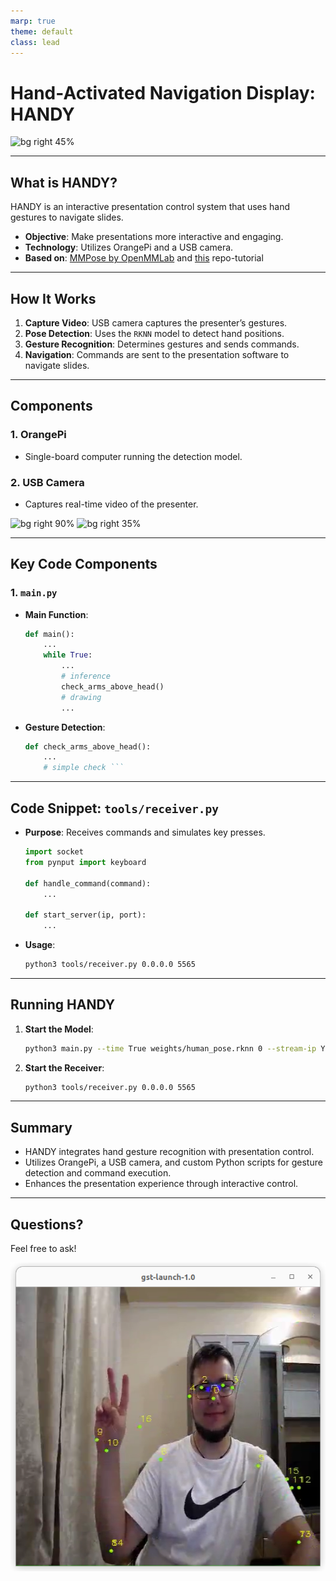 ```yaml
---
marp: true
theme: default
class: lead
---
```


# Hand-Activated Navigation Display: HANDY

![bg right 45%](https://upload.wikimedia.org/wikipedia/commons/f/f5/PowerPoint_Presentation_Flat_Icon.svg)

---

## What is HANDY?

HANDY is an interactive presentation control system that uses hand gestures to navigate slides.

- **Objective**: Make presentations more interactive and engaging.
- **Technology**: Utilizes OrangePi and a USB camera.
- **Based on**: [MMPose by OpenMMLab](https://github.com/open-mmlab/mmpose) and [this](https://github.com/Applied-Deep-Learning-Lab/Keypoints_HRNet_RK3588) repo-tutorial

---

## How It Works

1. **Capture Video**: USB camera captures the presenter’s gestures.
2. **Pose Detection**: Uses the `RKNN` model to detect hand positions.
3. **Gesture Recognition**: Determines gestures and sends commands.
4. **Navigation**: Commands are sent to the presentation software to navigate slides.

---

## Components

### 1. OrangePi
- Single-board computer running the detection model.

### 2. USB Camera
- Captures real-time video of the presenter.

![bg right 90%](https://habrastorage.org/getpro/habr/post_images/455/4bb/6cd/4554bb6cdb0caf3222d12676f7a33581.jpg)
![bg right 35%](https://e.428.ua/img/319264/3000/2000/web_kamera_logitech_c930e_hd_960-000972~1600~1600.jpg)

---

## Key Code Components

### 1. `main.py`

- **Main Function**:
  ```python
  def main():
      ...
      while True:
          ...
          # inference
          check_arms_above_head()
          # drawing
          ...
  ```

- **Gesture Detection**:
  ```python
  def check_arms_above_head():
      ...
      # simple check ```
---

## Code Snippet: `tools/receiver.py`

- **Purpose**: Receives commands and simulates key presses.
  
  ```python
  import socket
  from pynput import keyboard

  def handle_command(command):
      ...

  def start_server(ip, port):
      ...
  ```

- **Usage**:
  ```bash
  python3 tools/receiver.py 0.0.0.0 5565
  ```

---

## Running HANDY

1. **Start the Model**:
   ```bash
   python3 main.py --time True weights/human_pose.rknn 0 --stream-ip YOUR_IP --stream-port 5000 --command-port 5565
   ```

2. **Start the Receiver**:
   ```bash
   python3 tools/receiver.py 0.0.0.0 5565
   ```

---

## Summary

- HANDY integrates hand gesture recognition with presentation control.
- Utilizes OrangePi, a USB camera, and custom Python scripts for gesture detection and command execution.
- Enhances the presentation experience through interactive control.
---

## Questions?

Feel free to ask!


![bg right](<Screenshot from 2024-08-29 22-16-06.png>)
